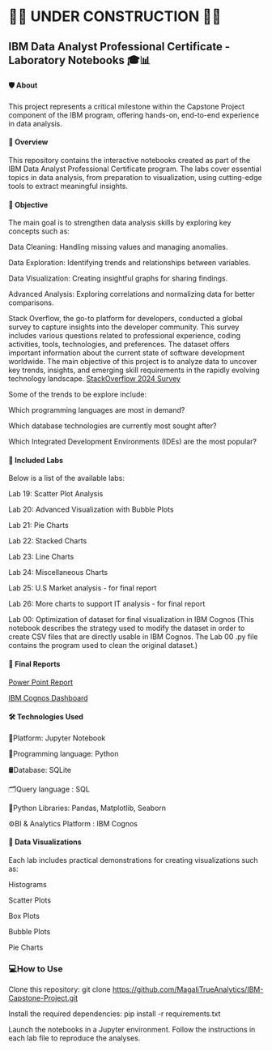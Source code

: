 <h1>🚧🚧 UNDER CONSTRUCTION 🚧🚧</h1>
<h2>IBM Data Analyst Professional Certificate - Laboratory Notebooks 🎓📊</h2>

<h4>🛡️ About</h4>

This project represents a critical milestone within the Capstone Project component of the IBM program, offering hands-on, end-to-end experience in data analysis.

<h4>🌟 Overview</h4>

This repository contains the interactive notebooks created as part of the IBM Data Analyst Professional Certificate program. The labs cover essential topics in data analysis, from preparation to visualization, using cutting-edge tools to extract meaningful insights.

<h4>🎯 Objective</h4>

The main goal is to strengthen data analysis skills by exploring key concepts such as:

Data Cleaning: Handling missing values and managing anomalies.

Data Exploration: Identifying trends and relationships between variables.

Data Visualization: Creating insightful graphs for sharing findings.

Advanced Analysis: Exploring correlations and normalizing data for better comparisons.

Stack Overflow, the go-to platform for developers, conducted a global survey to capture insights into the developer community. This survey includes various questions related to professional experience, coding activities, tools, technologies, and preferences. The dataset offers important information about the current state of software development worldwide.
The main objective of this project is to analyze data to uncover key trends, insights, and emerging skill requirements in the rapidly evolving technology landscape.
[StackOverflow 2024 Survey](https://stackoverflow.blog/2024/08/06/2024-developer-survey/)

Some of the trends to be explore include:

  Which programming languages are most in demand?
  
  Which database technologies are currently most sought after?
  
  Which Integrated Development Environments (IDEs) are the most popular?

<h4>🚀 Included Labs</h4>

Below is a list of the available labs:

Lab 19: Scatter Plot Analysis

Lab 20: Advanced Visualization with Bubble Plots

Lab 21: Pie Charts

Lab 22: Stacked Charts

Lab 23: Line Charts

Lab 24: Miscellaneous Charts

Lab 25: U.S Market analysis - for final report

Lab 26: More charts to support IT analysis - for final report

Lab 00: Optimization of dataset for final visualization in IBM Cognos (This notebook describes the strategy used to modify the dataset in order to create CSV files that are directly usable in IBM Cognos. The Lab 00 .py file contains the program used to clean the original dataset.)

<h4>📒 Final Reports</h4>

[Power Point Report](https://github.com/MagaliTrueAnalytics/IBM-Capstone-Project/edit/main/DataAnalystPresentation.pdf)

[IBM Cognos Dashboard](https://github.com/MagaliTrueAnalytics/IBM-Capstone-Project/edit/main/Dashboard_IBMCognos.pdf)

<h4>🛠️ Technologies Used</h4>

📓Platform: Jupyter Notebook

🐍Programming language: Python

🛢️Database: SQLite

🗂️Query language : SQL

🐼Python Libraries: Pandas, Matplotlib, Seaborn

⚙️BI & Analytics Platform : IBM Cognos

 
<h4>🎨 Data Visualizations</h4>

Each lab includes practical demonstrations for creating visualizations such as:

Histograms

Scatter Plots

Box Plots

Bubble Plots

Pie Charts


<h3>💻How to Use</h3>

Clone this repository: git clone https://github.com/MagaliTrueAnalytics/IBM-Capstone-Project.git

Install the required dependencies: pip install -r requirements.txt

Launch the notebooks in a Jupyter environment.
Follow the instructions in each lab file to reproduce the analyses.
